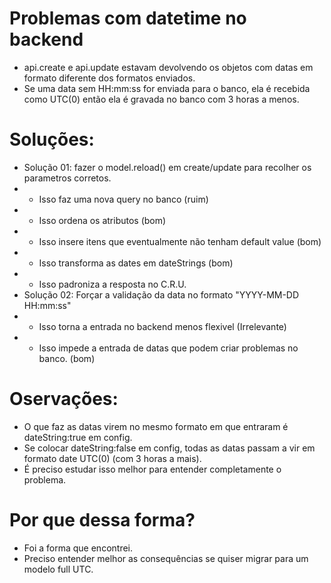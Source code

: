 <!-- @format -->

# Problemas com datetime no backend

- api.create e api.update estavam devolvendo os objetos com datas em formato diferente dos formatos enviados.
- Se uma data sem HH:mm:ss for enviada para o banco, ela é recebida como UTC(0) então ela é gravada no banco com 3 horas
  a menos.

# Soluções:

- Solução 01: fazer o model.reload() em create/update para recolher os parametros corretos.
- - Isso faz uma nova query no banco (ruim)
- - Isso ordena os atributos (bom)
- - Isso insere itens que eventualmente não tenham default value (bom)
- - Isso transforma as dates em dateStrings (bom)
- - Isso padroniza a resposta no C.R.U.
- Solução 02: Forçar a validação da data no formato "YYYY-MM-DD HH:mm:ss"
- - Isso torna a entrada no backend menos flexivel (Irrelevante)
- - Isso impede a entrada de datas que podem criar problemas no banco. (bom)

# Oservações:

- O que faz as datas virem no mesmo formato em que entraram é dateString:true em config.
- Se colocar dateString:false em config, todas as datas passam a vir em formato date UTC(0) (com 3 horas a mais).
- É preciso estudar isso melhor para entender completamente o problema.

# Por que dessa forma?

- Foi a forma que encontrei.
- Preciso entender melhor as consequências se quiser migrar para um modelo full UTC.
